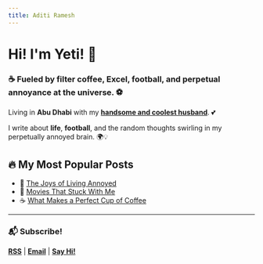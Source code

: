 ```yaml
---
title: Aditi Ramesh
---
```

# Hi! I'm Yeti! 🌟

### ☕ Fueled by filter coffee, Excel, football, and perpetual annoyance at the universe. ⚽

Living in **Abu Dhabi** with my **[handsome and coolest husband](https://rishikeshs.com)**. 💕

I write about **life**, **football**, and the random thoughts swirling in my perpetually annoyed brain. 🌍💡

## 🔥 My Most Popular Posts

* 😤 [The Joys of Living Annoyed](#)
* 🎥 [Movies That Stuck With Me](#)
* ☕ [What Makes a Perfect Cup of Coffee](#)

- - -

### 📬 Subscribe!

**[RSS](#)** | **[Email](#)** | **[Say Hi!](mailto:hello@yeti.com)**
